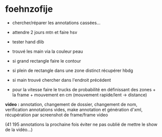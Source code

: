# foehnzofije

- chercher/réparer les annotations cassées...

- attendre 2 jours mtn et faire hsv

- tester hand dlib

- trouvé les main via la couleur peau 

- si grand rectangle faire le contour

- si plein de rectangle dans une zone distinct récupérer  hbdg

- si main trouvé chercher dans l'endroit précédent

- pour la vitesse faire le trucks de probabilité en définissant des zones + la frame + mouvement en cm (mouvement rapide/lent -> distance)




<strong>video :</strong> annotation, changement de dossier, changement de nom, verification annotations vides, make annotation et génération d'xml, récupération par screenshot de frame/frame video 

(41 195 annotations la prochaine fois éviter ne pas oublié de mettre le show de la vidéo...)
